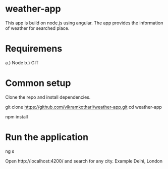 # weather-app
This app is build on node.js using angular. The app provides the information of weather for searched place.

# Requiremens
a.) Node
b.) GIT

# Common setup
Clone the repo and install dependencies.

git clone https://github.com/vikramkothari/weather-app.git
cd weather-app

npm install

# Run the application

ng s

Open http://localhost:4200/ and search for any city.
Example Delhi, London 

